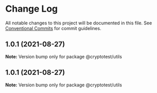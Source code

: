 # Change Log

All notable changes to this project will be documented in this file.
See [Conventional Commits](https://conventionalcommits.org) for commit guidelines.

## 1.0.1 (2021-08-27)

**Note:** Version bump only for package @cryptotest/utils





## 1.0.1 (2021-08-27)

**Note:** Version bump only for package @cryptotest/utils
